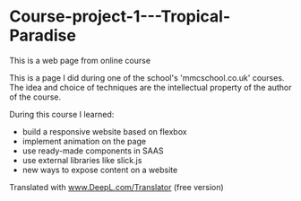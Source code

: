 # Course-project-1---Tropical-Paradise
This is a web page from online course

This is a page I did during one of the school's 'mmcschool.co.uk' courses. The idea and choice of techniques are the intellectual property of the author of the course. 

During this course I learned: 
- build a responsive website based on flexbox 
- implement animation on the page 
- use ready-made components in SAAS 
- use external libraries like slick.js
- new ways to expose content on a website

Translated with www.DeepL.com/Translator (free version)
